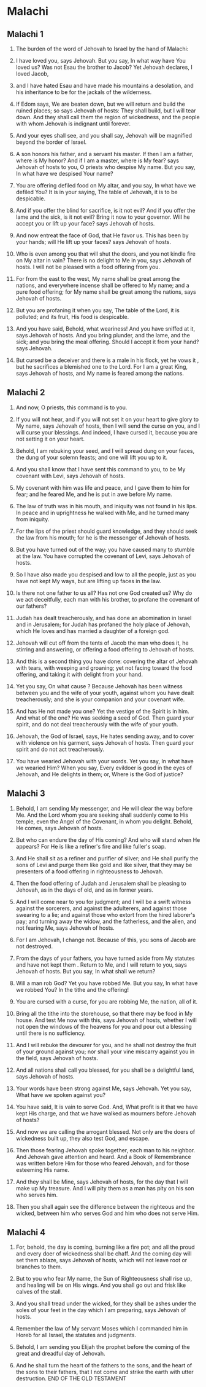 # Malachi

## Malachi 1

1. The burden of the word of Jehovah to Israel by the hand of Malachi:

2. I have loved you, says Jehovah. But you say, In what way have You loved us? Was not Esau the brother to Jacob? Yet Jehovah declares, I loved Jacob,

3. and I have hated Esau and have made his mountains a desolation, and his inheritance to be for the jackals of the wilderness.

4. If Edom says, We are beaten down, but we will return and build the ruined places; so says Jehovah of hosts: They shall build, but I will tear down. And they shall call them the region of wickedness, and the people with whom Jehovah is indignant until forever.

5. And your eyes shall see, and you shall say, Jehovah will be magnified beyond the border of Israel.   

6. A son honors his father, and a servant his master. If then I am a father, where is My honor? And if I am a master, where is My fear? says Jehovah of hosts to you, O priests who despise My name. But you say, In what have we despised Your name?

7. You are offering defiled food on My altar, and you say, In what have we defiled You? It is in your saying, The table of Jehovah, it is to be despicable.

8. And if you offer the blind for sacrifice, is it not evil? And if you offer the lame and the sick, is it not evil? Bring it now to your governor. Will he accept you or lift up your face? says Jehovah of hosts.

9. And now entreat the face of God, that He favor us. This has been by your hands; will He lift up your faces? says Jehovah of hosts.

10. Who is even among you that will shut the doors, and you not kindle fire on My altar in vain? There is no delight to Me in you, says Jehovah of hosts. I will not be pleased with a food offering from you.

11. For from the east to the west, My name shall be great among the nations, and everywhere incense shall be offered to My name; and a pure food offering; for My name shall be great among the nations, says Jehovah of hosts.

12. But you are profaning it when you say, The table of the Lord, it is polluted; and its fruit, His food is despicable.

13. And you have said, Behold, what weariness! And you have sniffed at it, says Jehovah of hosts. And you bring plunder, and the lame, and the sick; and you bring the meal offering. Should I accept it from your hand? says Jehovah.

14. But cursed be a deceiver and there is a male in his flock, yet he vows it , but he sacrifices a blemished one to the Lord. For I am a great King, says Jehovah of hosts, and My name is feared among the nations.  

## Malachi 2

1. And now, O priests, this command is to you.

2. If you will not hear, and if you will not set it on your heart to give glory to My name, says Jehovah of hosts, then I will send the curse on you, and I will curse your blessings. And indeed, I have cursed it, because you are not setting it on your heart.

3. Behold, I am rebuking your seed, and I will spread dung on your faces, the dung of your solemn feasts; and one will lift you up to it.

4. And you shall know that I have sent this command to you, to be My covenant with Levi, says Jehovah of hosts.

5. My covenant with him was life and peace, and I gave them to him for fear; and he feared Me, and he is put in awe before My name.

6. The law of truth was in his mouth, and iniquity was not found in his lips. In peace and in uprightness he walked with Me, and he turned many from iniquity.

7. For the lips of the priest should guard knowledge, and they should seek the law from his mouth; for he is the messenger of Jehovah of hosts.

8. But you have turned out of the way; you have caused many to stumble at the law. You have corrupted the covenant of Levi, says Jehovah of hosts.

9. So I have also made you despised and low to all the people, just as you have not kept My ways, but are lifting up faces in the law.   

10. Is there not one father to us all? Has not one God created us? Why do we act deceitfully, each man with his brother, to profane the covenant of our fathers?

11. Judah has dealt treacherously, and has done an abomination in Israel and in Jerusalem; for Judah has profaned the holy place of Jehovah, which He loves and has married a daughter of a foreign god.

12. Jehovah will cut off from the tents of Jacob the man who does it, he stirring and answering, or offering a food offering to Jehovah of hosts.

13. And this is a second thing you have done: covering the altar of Jehovah with tears, with weeping and groaning; yet not facing toward the food offering, and taking it with delight from your hand.

14. Yet you say, On what cause ? Because Jehovah has been witness between you and the wife of your youth, against whom you have dealt treacherously; and she is your companion and your covenant wife.

15. And has He not made you one? Yet the vestige of the Spirit is in him. And what of the one? He was seeking a seed of God. Then guard your spirit, and do not deal treacherously with the wife of your youth.

16. Jehovah, the God of Israel, says, He hates sending away, and to cover with violence on his garment, says Jehovah of hosts. Then guard your spirit and do not act treacherously.

17. You have wearied Jehovah with your words. Yet you say, In what have we wearied Him? When you say, Every evildoer is good in the eyes of Jehovah, and He delights in them; or, Where is the God of justice?  

## Malachi 3

1. Behold, I am sending My messenger, and He will clear the way before Me. And the Lord whom you are seeking shall suddenly come to His temple, even the Angel of the Covenant, in whom you delight. Behold, He comes, says Jehovah of hosts.

2. But who can endure the day of His coming? And who will stand when He appears? For He is like a refiner's fire and like fuller's soap.

3. And He shall sit as a refiner and purifier of silver; and He shall purify the sons of Levi and purge them like gold and like silver, that they may be presenters of a food offering in righteousness to Jehovah.

4. Then the food offering of Judah and Jerusalem shall be pleasing to Jehovah, as in the days of old, and as in former years.

5. And I will come near to you for judgment; and I will be a swift witness against the sorcerers, and against the adulterers, and against those swearing to a lie; and against those who extort from the hired laborer's pay; and turning away the widow, and the fatherless, and the alien, and not fearing Me, says Jehovah of hosts.

6. For I am Jehovah, I change not. Because of this, you sons of Jacob are not destroyed.   

7. From the days of your fathers, you have turned aside from My statutes and have not kept them . Return to Me, and I will return to you, says Jehovah of hosts. But you say, In what shall we return?

8. Will a man rob God? Yet you have robbed Me. But you say, In what have we robbed You? In the tithe and the offering!

9. You are cursed with a curse, for you are robbing Me, the nation, all of it.

10. Bring all the tithe into the storehouse, so that there may be food in My house. And test Me now with this, says Jehovah of hosts, whether I will not open the windows of the heavens for you and pour out a blessing until there is no sufficiency.

11. And I will rebuke the devourer for you, and he shall not destroy the fruit of your ground against you; nor shall your vine miscarry against you in the field, says Jehovah of hosts.

12. And all nations shall call you blessed, for you shall be a delightful land, says Jehovah of hosts.   

13. Your words have been strong against Me, says Jehovah. Yet you say, What have we spoken against you?

14. You have said, It is vain to serve God. And, What profit is it that we have kept His charge, and that we have walked as mourners before Jehovah of hosts?

15. And now we are calling the arrogant blessed. Not only are the doers of wickedness built up, they also test God, and escape.

16. Then those fearing Jehovah spoke together, each man to his neighbor. And Jehovah gave attention and heard. And a Book of Remembrance was written before Him for those who feared Jehovah, and for those esteeming His name.

17. And they shall be Mine, says Jehovah of hosts, for the day that I will make up My treasure. And I will pity them as a man has pity on his son who serves him.

18. Then you shall again see the difference between the righteous and the wicked, between him who serves God and him who does not serve Him.  

## Malachi 4

1. For, behold, the day is coming, burning like a fire pot; and all the proud and every doer of wickedness shall be chaff. And the coming day will set them ablaze, says Jehovah of hosts, which will not leave root or branches to them.

2. But to you who fear My name, the Sun of Righteousness shall rise up, and healing will be on His wings. And you shall go out and frisk like calves of the stall.

3. And you shall tread under the wicked, for they shall be ashes under the soles of your feet in the day which I am preparing, says Jehovah of hosts.   

4. Remember the law of My servant Moses which I commanded him in Horeb for all Israel, the statutes and judgments.

5. Behold, I am sending you Elijah the prophet before the coming of the great and dreadful day of Jehovah.

6. And he shall turn the heart of the fathers to the sons, and the heart of the sons to their fathers, that I not come and strike the earth with utter destruction. END OF THE OLD TESTAMENT  